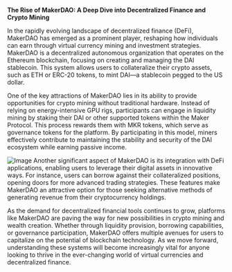 **The Rise of MakerDAO: A Deep Dive into Decentralized Finance and Crypto Mining**

In the rapidly evolving landscape of decentralized finance (DeFi), MakerDAO has emerged as a prominent player, reshaping how individuals can earn through virtual currency mining and investment strategies. MakerDAO is a decentralized autonomous organization that operates on the Ethereum blockchain, focusing on creating and managing the DAI stablecoin. This system allows users to collateralize their crypto assets, such as ETH or ERC-20 tokens, to mint DAI—a stablecoin pegged to the US dollar.

One of the key attractions of MakerDAO lies in its ability to provide opportunities for crypto mining without traditional hardware. Instead of relying on energy-intensive GPU rigs, participants can engage in liquidity mining by staking their DAI or other supported tokens within the Maker Protocol. This process rewards them with MKR tokens, which serve as governance tokens for the platform. By participating in this model, miners effectively contribute to maintaining the stability and security of the DAI ecosystem while earning passive income.


![Image](https://github.com/user-attachments/assets/31692037-0104-4703-abd1-696b6a7dd41b)
Another significant aspect of MakerDAO is its integration with DeFi applications, enabling users to leverage their digital assets in innovative ways. For instance, users can borrow against their collateralized positions, opening doors for more advanced trading strategies. These features make MakerDAO an attractive option for those seeking alternative methods of generating revenue from their cryptocurrency holdings.

As the demand for decentralized financial tools continues to grow, platforms like MakerDAO are paving the way for new possibilities in crypto mining and wealth creation. Whether through liquidity provision, borrowing capabilities, or governance participation, MakerDAO offers multiple avenues for users to capitalize on the potential of blockchain technology. As we move forward, understanding these systems will become increasingly vital for anyone looking to thrive in the ever-changing world of virtual currencies and decentralized finance.